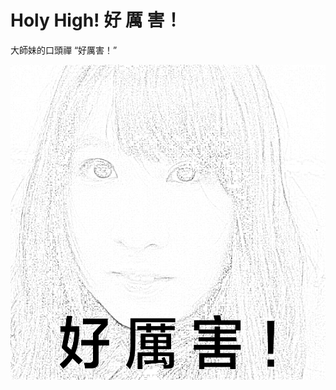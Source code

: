 # Holy High! 好 厲 害！

大師妹的口頭禪 “好厲害！”

![HH cover][HH]

[HH]:https://github.com/hanzg2014/PhotoShop/blob/master/HolyHigh/HolyHigh_2_4.png
